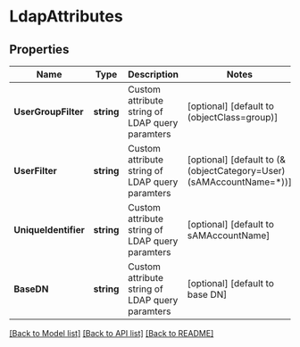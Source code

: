 # LdapAttributes

## Properties
Name | Type | Description | Notes
------------ | ------------- | ------------- | -------------
**UserGroupFilter** | **string** | Custom attribute string of LDAP query paramters | [optional] [default to (objectClass=group)]
**UserFilter** | **string** | Custom attribute string of LDAP query paramters | [optional] [default to (&(objectCategory=User)(sAMAccountName=*))]
**UniqueIdentifier** | **string** | Custom attribute string of LDAP query paramters | [optional] [default to sAMAccountName]
**BaseDN** | **string** | Custom attribute string of LDAP query paramters | [optional] [default to base DN]

[[Back to Model list]](../README.md#documentation-for-models) [[Back to API list]](../README.md#documentation-for-api-endpoints) [[Back to README]](../README.md)

